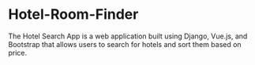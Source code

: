 # Hotel-Room-Finder
The Hotel Search App is a web application built using Django, Vue.js, and Bootstrap that allows users to search for hotels and sort them based on price.
